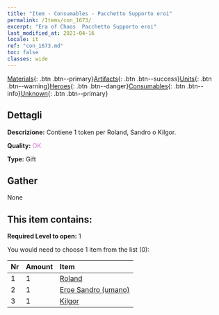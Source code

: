 ```yaml
---
title: "Item - Consumables - Pacchetto Supporto eroi"
permalink: /Items/con_1673/
excerpt: "Era of Chaos  Pacchetto Supporto eroi"
last_modified_at: 2021-04-16
locale: it
ref: "con_1673.md"
toc: false
classes: wide
---
```

 [Materials](/it/Items/){: .btn .btn--primary}[Artifacts](/it/Items/Artifacts/){: .btn .btn--success}[Units](/it/Items/Units/){: .btn .btn--warning}[Heroes](/it/Items/Heroes/){: .btn .btn--danger}[Consumables](/it/Items/Consumables/){: .btn .btn--info}[Unknown](/it/Items/Unknown/){: .btn .btn--primary}

## Dettagli
 **Descrizione:** Contiene 1 token per Roland, Sandro o Kilgor.

 **Quality:** <span style="color: #DA70D6">OK</span>

 **Type:** Gift

## Gather

  None

## This item contains:

 **Required Level to open:** 1

 You would need to choose 1 item from the list (0):

  | Nr | Amount |     Item    |
  |:---|:-------|:------------|
  | 1 | 1 | [Roland](/it/Items/her_362/) |  | 
  | 2 | 1 | [Eroe Sandro (umano)](/it/Items/her_373/) |  | 
  | 3 | 1 | [Kilgor](/it/Items/her_374/) |  | 

